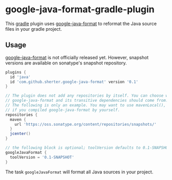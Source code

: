 # google-java-format-gradle-plugin

This [gradle](https://github.com/gradle/gradle) plugin uses [google-java-format](https://github.com/google/google-java-format) to reformat the Java source files in your gradle project.

## Usage
[google-java-format](https://github.com/google/google-java-format) is not officially released yet. However, snapshot versions are available on sonatype's snapshot repository.

```groovy
plugins {
  id 'java'
  id 'com.github.sherter.google-java-format' version '0.1'
}

// The plugin does not add any repositories by itself. You can choose where
// google-java-format and its transitive dependencies should come from.
// The following is only an example. You may want to use mavenLocal(),
// if you compiled google-java-format by yourself.
repositories {
  maven {
    url 'https://oss.sonatype.org/content/repositories/snapshots/'
  }
  jcenter()	
}

// the following block is optional; toolVersion defaults to 0.1-SNAPSHOT
googleJavaFormat {
  toolVersion = '0.1-SNAPSHOT'
}
```

The task `googleJavaFormat` will format all Java sources in your project.
